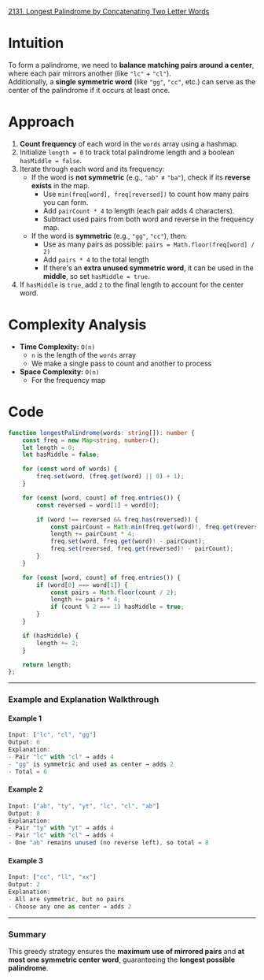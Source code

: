 [2131. Longest Palindrome by Concatenating Two Letter Words](https://leetcode.com/problems/longest-palindrome-by-concatenating-two-letter-words/)
 
# Intuition

To form a palindrome, we need to **balance matching pairs around a center**, where each pair mirrors another (like `"lc"` + `"cl"`).  
Additionally, a **single symmetric word** (like `"gg"`, `"cc"`, etc.) can serve as the center of the palindrome if it occurs at least once.

# Approach  

1. **Count frequency** of each word in the `words` array using a hashmap.
2. Initialize `length = 0` to track total palindrome length and a boolean `hasMiddle = false`.
3. Iterate through each word and its frequency:
   - If the word is **not symmetric** (e.g., `"ab"` ≠ `"ba"`), check if its **reverse exists** in the map.
     - Use `min(freq[word], freq[reversed])` to count how many pairs you can form.
     - Add `pairCount * 4` to length (each pair adds 4 characters).
     - Subtract used pairs from both word and reverse in the frequency map.
   - If the word is **symmetric** (e.g., `"gg"`, `"cc"`), then:
     - Use as many pairs as possible: `pairs = Math.floor(freq[word] / 2)`
     - Add `pairs * 4` to the total length
     - If there's an **extra unused symmetric word**, it can be used in the **middle**, so set `hasMiddle = true`.
4. If `hasMiddle` is `true`, add `2` to the final length to account for the center word.

# Complexity Analysis  

- **Time Complexity:** `O(n)`  
  - `n` is the length of the `words` array  
  - We make a single pass to count and another to process
- **Space Complexity:** `O(n)`  
  - For the frequency map

# Code

```ts
function longestPalindrome(words: string[]): number {
	const freq = new Map<string, number>();
    let length = 0;
    let hasMiddle = false;

    for (const word of words) {
        freq.set(word, (freq.get(word) || 0) + 1);
    }

    for (const [word, count] of freq.entries()) {
        const reversed = word[1] + word[0];

        if (word !== reversed && freq.has(reversed)) {
            const pairCount = Math.min(freq.get(word)!, freq.get(reversed)!);
            length += pairCount * 4;
            freq.set(word, freq.get(word)! - pairCount);
            freq.set(reversed, freq.get(reversed)! - pairCount);
        }
    }

    for (const [word, count] of freq.entries()) {
        if (word[0] === word[1]) {
            const pairs = Math.floor(count / 2);
            length += pairs * 4;
            if (count % 2 === 1) hasMiddle = true;
        }
    }

    if (hasMiddle) {
        length += 2;
    }

    return length;
};

```

---

### **Example and Explanation Walkthrough**

#### Example 1  
```ts
Input: ["lc", "cl", "gg"]
Output: 6
Explanation:
- Pair "lc" with "cl" → adds 4
- "gg" is symmetric and used as center → adds 2
- Total = 6
```

#### Example 2  
```ts
Input: ["ab", "ty", "yt", "lc", "cl", "ab"]
Output: 8
Explanation:
- Pair "ty" with "yt" → adds 4
- Pair "lc" with "cl" → adds 4
- One "ab" remains unused (no reverse left), so total = 8
```

#### Example 3  
```ts
Input: ["cc", "ll", "xx"]
Output: 2
Explanation:
- All are symmetric, but no pairs
- Choose any one as center → adds 2
```

---

### **Summary**  
This greedy strategy ensures the **maximum use of mirrored pairs** and **at most one symmetric center word**, guaranteeing the **longest possible palindrome**.
